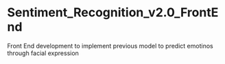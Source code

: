 # Sentiment_Recognition_v2.0_FrontEnd
Front End development to implement previous model to predict emotinos through facial expression 
